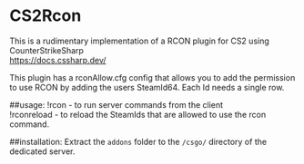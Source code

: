 # CS2Rcon  
  
This is a rudimentary implementation of a RCON plugin for CS2 using CounterStrikeSharp  
<https://docs.cssharp.dev/>
  
This plugin has a rconAllow.cfg config that allows you to add the permission to use RCON by adding the users SteamId64. Each Id needs a single row.
  
##usage:
!rcon - to run server commands from the client  
!rconreload - to reload the SteamIds that are allowed to use the rcon command.  
  
##installation:
Extract the `addons` folder to the `/csgo/` directory of the dedicated server.  
